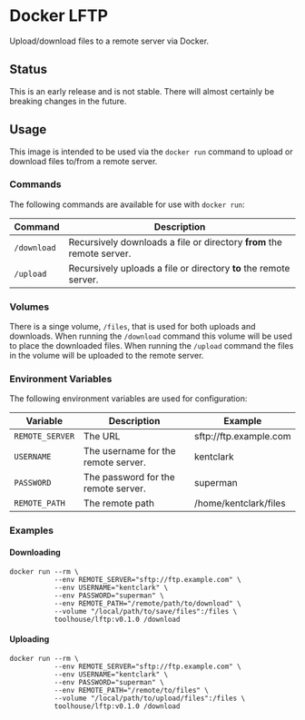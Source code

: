 # Docker LFTP

Upload/download files to a remote server via Docker.

## Status

This is an early release and is not stable. There will almost certainly be 
breaking changes in the future.

## Usage

This image is intended to be used via the `docker run` command to upload or
download files to/from a remote server.

### Commands

The following commands are available for use with `docker run`:

|   Command   |                              Description                              |
|-------------|-----------------------------------------------------------------------|
| `/download` | Recursively downloads a file or directory **from** the remote server. |
| `/upload`   | Recursively uploads a file or directory **to** the remote server.     |


### Volumes

There is a singe volume, `/files`, that is used for both uploads and downloads. 
When running the `/download` command this volume will be used to place the 
downloaded files. When running the `/upload` command the files in the volume
will be uploaded to the remote server.

### Environment Variables

The following environment variables are used for configuration:

|     Variable    |             Description             |        Example         |
|-----------------|-------------------------------------|------------------------|
| `REMOTE_SERVER` | The URL                             | sftp://ftp.example.com |
| `USERNAME`      | The username for the remote server. | kentclark              |
| `PASSWORD`      | The password for the remote server. | superman               |
| `REMOTE_PATH`   | The remote path                     | /home/kentclark/files  |


### Examples

#### Downloading

```shell
docker run --rm \
           --env REMOTE_SERVER="sftp://ftp.example.com" \
           --env USERNAME="kentclark" \
           --env PASSWORD="superman" \
           --env REMOTE_PATH="/remote/path/to/download" \
           --volume "/local/path/to/save/files":/files \
           toolhouse/lftp:v0.1.0 /download
```

#### Uploading

```shell
docker run --rm \
           --env REMOTE_SERVER="sftp://ftp.example.com" \
           --env USERNAME="kentclark" \
           --env PASSWORD="superman" \
           --env REMOTE_PATH="/remote/to/files" \
           --volume "/local/path/to/upload/files":/files \
           toolhouse/lftp:v0.1.0 /download
```